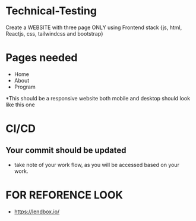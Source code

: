 # Technical-Testing
Create a WEBSITE with three page ONLY using Frontend stack {js, html, Reactjs, css, tailwindcss and bootstrap} 

# Pages needed
- Home
- About 
- Program

*This should be a responsive website both mobile and desktop should look like this one 
# CI/CD
## Your commit should be updated
- take note of your work flow, as you will be accessed based on your work.

# FOR REFORENCE LOOK 
- https://lendbox.io/



